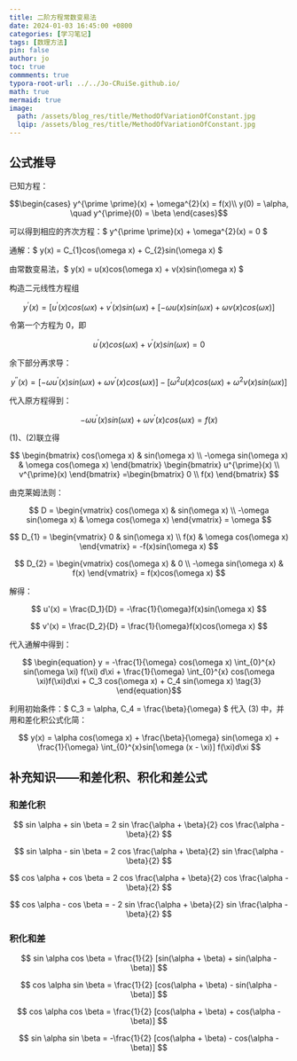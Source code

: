 ```yaml
---
title: 二阶方程常数变易法
date: 2024-01-03 16:45:00 +0800
categories: [学习笔记]
tags: [数理方法]
pin: false
author: jo
toc: true
commments: true
typora-root-url: ../../Jo-CRuiSe.github.io/
math: true
mermaid: true
image:
  path: /assets/blog_res/title/MethodOfVariationOfConstant.jpg
  lqip: /assets/blog_res/title/MethodOfVariationOfConstant.jpg
---
```


## 公式推导

已知方程：

$$\begin{cases}
   y^{\prime \prime}(x) + \omega^{2}(x) = f(x)\\
   y(0) = \alpha, \quad y^{\prime}(0) = \beta
\end{cases}$$

可以得到相应的齐次方程：$ y^{\prime \prime}(x) + \omega^{2}(x) = 0 $

通解：$ y(x) = C_{1}cos(\omega x) + C_{2}sin(\omega x) $

由常数变易法，$ y(x) = u(x)cos(\omega x) + v(x)sin(\omega x) $

构造二元线性方程组

$$ y^{\prime}(x) = [u^{\prime}(x) cos(\omega x) + v^{\prime}(x) sin(\omega x) + [-\omega u(x) sin(\omega x) + \omega v(x)cos(\omega x)] $$

令第一个方程为 0，即

$$\begin{equation}
u^{\prime}(x) cos(\omega x) + v^{\prime}(x) sin(\omega x) = 0 \tag{1}
\end{equation} $$

余下部分再求导：

$$ y^{\prime \prime}(x) = [-\omega u^{\prime}(x) sin(\omega x) + \omega v^{\prime}(x) cos(\omega x)] - [\omega^{2} u(x) cos(\omega x) + \omega^{2} v(x) sin(\omega x)] $$

代入原方程得到：

$$ \begin{equation}
-\omega u^{\prime}(x) sin(\omega x) + \omega v^{\prime}(x) cos(\omega x) = f(x) \tag{2}
\end{equation}$$

(1)、(2)联立得

$$ \begin{bmatrix}  
  cos(\omega x) & sin(\omega x) \\
  -\omega sin(\omega x) & \omega cos(\omega x)
\end{bmatrix} 
\begin{bmatrix}  
  u^{\prime}(x) \\
  v^{\prime}(x)
\end{bmatrix} 
=\begin{bmatrix} 
  0 \\
  f(x)
\end{bmatrix} $$

由克莱姆法则：

$$ D =  
\begin{vmatrix}  
  cos(\omega x) & sin(\omega x) \\
  -\omega sin(\omega x) & \omega cos(\omega x)
\end{vmatrix} 
= \omega $$

$$ D_{1} =  
\begin{vmatrix}  
  0 & sin(\omega x) \\
  f(x) & \omega cos(\omega x)
\end{vmatrix} 
= -f(x)sin(\omega x) $$

$$ D_{2} =  
\begin{vmatrix}  
  cos(\omega x) & 0  \\
  -\omega sin(\omega x) & f(x)  
\end{vmatrix} 
= f(x)cos(\omega x) $$

解得：

$$ u'(x) = \frac{D_1}{D} = -\frac{1}{\omega}f(x)sin(\omega x) $$

$$ v'(x) = \frac{D_2}{D} = \frac{1}{\omega}f(x)cos(\omega x) $$

代入通解中得到：

$$ \begin{equation}
y = -\frac{1}{\omega} cos(\omega x) \int_{0}^{x} sin(\omega \xi) f(\xi) d\xi + \frac{1}{\omega} \int_{0}^{x} cos(\omega \xi)f(\xi)d\xi + C_3 cos(\omega x) + C_4 sin(\omega x) \tag{3}
\end{equation}$$

利用初始条件：$ C_3 = \alpha, C_4 = \frac{\beta}{\omega} $ 代入 (3) 中，并用和差化积公式化简：

$$ y(x) = \alpha cos(\omega x) + \frac{\beta}{\omega} sin(\omega x) + \frac{1}{\omega} \int_{0}^{x}sin[\omega (x - \xi)] f(\xi)d\xi $$

## 补充知识——和差化积、积化和差公式

### 和差化积

$$ sin \alpha + sin \beta = 2 sin \frac{\alpha + \beta}{2} cos \frac{\alpha - \beta}{2}  $$

$$ sin \alpha - sin \beta = 2 cos \frac{\alpha + \beta}{2} sin \frac{\alpha - \beta}{2} $$

$$ cos \alpha + cos \beta = 2 cos \frac{\alpha + \beta}{2} cos \frac{\alpha - \beta}{2}  $$

$$ cos \alpha - cos \beta = - 2 sin \frac{\alpha + \beta}{2} sin \frac{\alpha - \beta}{2}  $$

### 积化和差

$$ sin \alpha cos \beta = \frac{1}{2} [sin(\alpha + \beta) + sin(\alpha - \beta)] $$

$$ cos \alpha sin \beta = \frac{1}{2} [cos(\alpha + \beta) - sin(\alpha - \beta)] $$

$$ cos \alpha cos \beta = \frac{1}{2} [cos(\alpha + \beta) + cos(\alpha - \beta)] $$

$$ sin \alpha sin \beta = -\frac{1}{2} [cos(\alpha + \beta) - cos(\alpha - \beta)] $$
